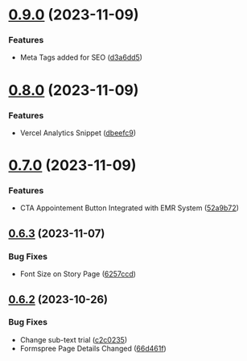 # [0.9.0](https://github.com/Prathamesh-Shanbhag/Thrive-Physiotherapy/compare/v0.8.0...v0.9.0) (2023-11-09)


### Features

* Meta Tags added for SEO ([d3a6dd5](https://github.com/Prathamesh-Shanbhag/Thrive-Physiotherapy/commit/d3a6dd581beb20150701e2945b751ce06b90116c))



# [0.8.0](https://github.com/Prathamesh-Shanbhag/Thrive-Physiotherapy/compare/v0.7.0...v0.8.0) (2023-11-09)


### Features

* Vercel Analytics Snippet ([dbeefc9](https://github.com/Prathamesh-Shanbhag/Thrive-Physiotherapy/commit/dbeefc98b16a4f2566d382fc45abd89af027c338))



# [0.7.0](https://github.com/Prathamesh-Shanbhag/Thrive-Physiotherapy/compare/v0.6.3...v0.7.0) (2023-11-09)


### Features

* CTA Appointement Button Integrated with EMR System ([52a9b72](https://github.com/Prathamesh-Shanbhag/Thrive-Physiotherapy/commit/52a9b72c501a5fc9ac82c989da63d6cef33230d0))



## [0.6.3](https://github.com/Prathamesh-Shanbhag/Thrive-Physiotherapy/compare/v0.6.2...v0.6.3) (2023-11-07)


### Bug Fixes

* Font Size on Story Page ([6257ccd](https://github.com/Prathamesh-Shanbhag/Thrive-Physiotherapy/commit/6257ccd6ee90a852ee8f11389bab2f851ce0943c))



## [0.6.2](https://github.com/Prathamesh-Shanbhag/Thrive-Physiotherapy/compare/v0.6.1...v0.6.2) (2023-10-26)


### Bug Fixes

* Change sub-text trial ([c2c0235](https://github.com/Prathamesh-Shanbhag/Thrive-Physiotherapy/commit/c2c023567a43f0dab0a373d692ccb56ab59029f3))
* Formspree Page Details Changed ([66d461f](https://github.com/Prathamesh-Shanbhag/Thrive-Physiotherapy/commit/66d461f5a58d2affeaabb1a7e7fa5daab7ab50aa))



